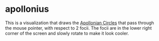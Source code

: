 apollonius
==========

This is a visualization that draws the [Apollonian Circles](https://en.wikipedia.org/wiki/Apollonian_circles "Apollonian Circles") that pass through the mouse pointer, with respect to 2 focii. The focii are in the lower right corner of the screen and slowly rotate to make it look cooler.
